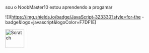 sou o NoobMaster10
estou aprendendo a progamar

![](https://img.shields.io/badge/JavaScript-323330?style=for-the
-badge&logo=javascript&logoColor=F7DF1E)
<div> 
<img aling="center" alt="Scratch" heigth="50" width="60" src="(https://img.shields.io/badge/Scratch-4D97FF?style=for-the-b
adge&logo=Scratch&logoColor=white">
